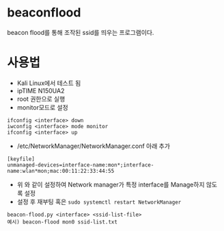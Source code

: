 # beaconflood
beacon flood를 통해 조작된 ssid를 띄우는 프로그램이다.

# 사용법
- Kali Linux에서 테스트 됨
- ipTIME N150UA2
- root 권한으로 실행
- monitor모드로 설정
```
ifconfig <interface> down
iwconfig <interface> mode monitor
ifconfig <interface> up
```
- /etc/NetworkManager/NetworkManager.conf 아래 추가
```
[keyfile]
unmanaged-devices=interface-name:mon*;interface-name:wlan*mon;mac:00:11:22:33:44:55
```
- 위 와 같이 설정하여 Network manager가 특정 interface를 Manage하지 않도록 설정
- 설정 후 재부팅 혹은 ```sudo systemctl restart NetworkManager```

```
beacon-flood.py <interface> <ssid-list-file>
예시) beacon-flood mon0 ssid-list.txt
```

